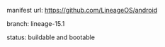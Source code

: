 manifest url:
https://github.com/LineageOS/android

branch:
lineage-15.1

status:
buildable and bootable
